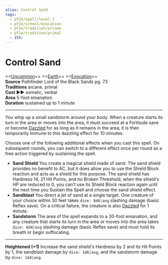 ```yaml
---
alias: Control Sand
tags:
  - pf2e/spell/level_7
  - pf2e/school/evocation
  - pf2e/tradition/arcane
  - pf2e/tradition/primal
  - 155:
---
```


# Control Sand

==[Uncommon](Uncommon.md)== ==[Earth](Earth.md)== ==[Evocation](Evocation.md)==  
__Source__ Pathfinder Lord of the Black Sands pg. 73  
**Traditions** arcane, primal  
**Cast** ►► somatic, verbal  
**Area** 5-foot emanation  
**Duration** sustained up to 1 minute

---

You whip up a small sandstorm around your body. When a creature starts its turn in the area or moves into the area, it must succeed at a Fortitude save or become [Dazzled](Dazzled.md) for as long as it remains in the area; it is then temporarily immune to this dazzling effect for 10 minutes.

Choose one of the following additional effects when you cast this spell. On subsequent rounds, you can switch to a different effect once per round as a free action triggered by sustaining the spell.

- **Sand Shield** You create a magical shield made of sand. The sand shield provides no benefit to AC, but it does allow you to use the Shield Block reaction and acts as a shield for this purpose. The sand shield has Hardness 14, 21 Hit Points, and no Broken Threshold; when the shield's HP are reduced to 0, you can't use its Shield Block reaction again until the next time you Sustain the Spell and choose the sand shield effect.
- **Sandblast** You direct a jet of sand at a single target. One creature of your choice within 30 feet takes `dice: 8d6|avg` slashing damage (basic Reflex save). On a critical failure, the creature is also [Dazzled](Dazzled.md) for 1 minute.
- **Sandstorm** The area of the spell expands to a 30-foot emanation, and any creature that starts its turn in the area or moves into the area takes `dice: 6d4|avg` slashing damage (basic Reflex save) and must hold its breath or begin suffocating.

<hr>

**Heightened (+1)** Increase the sand shield's Hardness by 2 and its Hit Points by 1, the sandblast damage by `dice: 1d6|avg`, and the sandstorm damage by `dice: 1d4|avg`.
